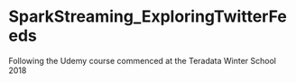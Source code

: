 # SparkStreaming_ExploringTwitterFeeds
Following the Udemy course commenced at the Teradata Winter School 2018
